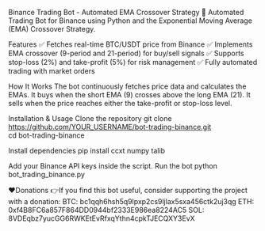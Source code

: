Binance Trading Bot - Automated EMA Crossover Strategy
🚀 Automated Trading Bot for Binance using Python and the Exponential Moving Average (EMA) Crossover Strategy.

Features
✅ Fetches real-time BTC/USDT price from Binance
✅ Implements EMA crossover (9-period and 21-period) for buy/sell signals
✅ Supports stop-loss (2%) and take-profit (5%) for risk management
✅ Fully automated trading with market orders

How It Works
The bot continuously fetches price data and calculates the EMAs.
It buys when the short EMA (9) crosses above the long EMA (21).
It sells when the price reaches either the take-profit or stop-loss level.

Installation & Usage
Clone the repository
git clone https://github.com/YOUR_USERNAME/bot-trading-binance.git  
cd bot-trading-binance

Install dependencies
pip install ccxt numpy talib  

Add your Binance API keys inside the script.
Run the bot
python bot_trading_binance.py  

❤️Donations
👉If you find this bot useful, consider supporting the project with a donation:
BTC: bc1qqh6hsh5q9lpxp2cs9ljlax5sxa456ctk2uj3qg
ETH: 0xf4B8FC6a857F864DD0944bf2333E986ea8224AC5
SOL: 8VDEqbz7yucGG6RWKEtEvRfxqYthn4cpkTJECQXY3EvX
